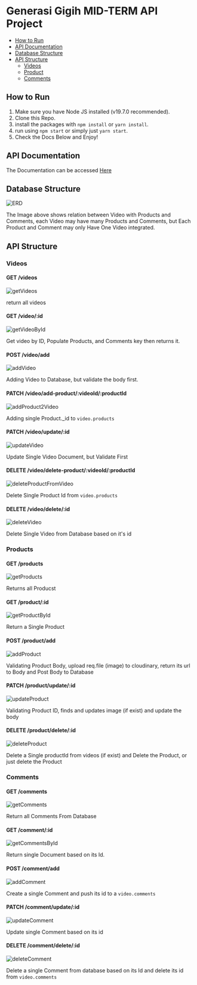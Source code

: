 # Generasi Gigih MID-TERM API Project

- [How to Run](#how-to-run)
- [API Documentation](#api-documentation)
- [Database Structure](#database-structure)
- [API Structure](#api-structure)
  - [Videos](#videos)
  - [Product](#products)
  - [Comments](#comments)

## How to Run

1. Make sure you have Node JS installed (v19.7.0 recommended).
2. Clone this Repo.
3. install the packages with `npm install` or `yarn install`.
4. run using `npm start` or simply just `yarn start`.
5. Check the Docs Below and Enjoy!

## API Documentation

The Documentation can be accessed [Here](https://gist.github.com/Syaipuddin/6d74588ce2127e73674148c3b412c4b3)

## Database Structure

![ERD](./md-images/ERD-MIDTERM-GG.png)

The Image above shows relation between Video with Products and Comments, each Video may have many Products and Comments, but Each Product and Comment may only Have One Video integrated.

## API Structure

### Videos

#### **GET /videos**

![getVideos](./md-images/API%20STRUCTURE/video/getVideos.png)

return all videos

#### **GET /video/:id**

![getVideoById](./md-images/API%20STRUCTURE/video/getVideoById.png)

Get video by ID, Populate Products, and Comments key then returns it.

#### **POST /video/add**

![addVideo](./md-images/API%20STRUCTURE/video/addVideo.png)

Adding Video to Database, but validate the body first.

#### **PATCH /video/add-product/:videoId/:productId**

![addProduct2Video](./md-images/API%20STRUCTURE/video/addProduct2Video.png)

Adding single Product._id to `video.products`

#### **PATCH /video/update/:id**

![updateVideo](./md-images/API%20STRUCTURE/video/updateVideo.png)

Update Single Video Document, but Validate First

#### **DELETE /video/delete-product/:videoId/:productId**

![deleteProductFromVideo](./md-images/API%20STRUCTURE/video/deleteProductFromVideo.png)

Delete Single Product Id from `video.products`

#### **DELETE /video/delete/:id**

![deleteVideo](./md-images/API%20STRUCTURE/video/deleteVideo.png)

Delete Single Video from Database based on it's id

### Products

#### **GET /products**

![getProducts](./md-images//API%20STRUCTURE/product/getProducts.png)

Returns all Producst

#### **GET /product/:id**

![getProductById](./md-images/API%20STRUCTURE/product/getProductById.png)

Return a Single Product

#### **POST /product/add**

![addProduct](./md-images/API%20STRUCTURE/product/addProduct.png)

Validating Product Body, upload req.file (image) to cloudinary, return its url to Body and Post Body to Database

#### **PATCH /product/update/:id**

![updateProduct](./md-images/API%20STRUCTURE/product/updateProduct.png)

Validating Product ID, finds and updates image (if exist) and update the body

#### **DELETE /product/delete/:id**

![deleteProduct](./md-images//API%20STRUCTURE/product/deleteProduct.png)

Delete a Single productId from videos (if exist) and Delete the Product, or just delete the Product

### Comments

#### **GET /comments**

![getComments](./md-images/API%20STRUCTURE/comment/getComments.png)

Return all Comments From Database

#### **GET /comment/:id**

![getCommentsById](./md-images/API%20STRUCTURE/comment/getCommentById.png)

Return single Document based on its Id.

#### **POST /comment/add**

![addComment](./md-images/API%20STRUCTURE/comment/addComment.png)

Create a single Comment and push its id to a `video.comments`

#### **PATCH /comment/update/:id**

![updateComment](./md-images/API%20STRUCTURE/comment/updateComment.png)

Update single Comment based on its id

#### **DELETE /comment/delete/:id**

![deleteComment](./md-images/API%20STRUCTURE/comment/deleteComment.png)

Delete a single Comment from database based on its Id and delete its id from `video.comments`
